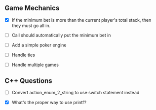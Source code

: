## Game Mechanics 

- [x] If the minimum bet is more than the current player's total stack, then they must go all in.

- [ ] Call should automatically put the minimum bet in

- [ ] Add a simple poker engine

- [ ] Handle ties

- [ ] Handle multiple games

## C++ Questions

- [ ] Convert action_enum_2_string to use switch statement instead

- [x] What's the proper way to use printf?